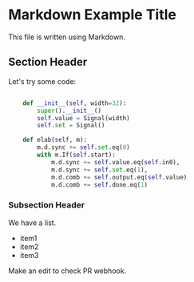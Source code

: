
# Markdown Example Title

This file is written using Markdown.

## Section Header

Let's try some code:

```python

    def __init__(self, width=32):
        super().__init__()
        self.value = Signal(width)
        self.set = Signal()

    def elab(self, m):
        m.d.sync += self.set.eq(0)
        with m.If(self.start):
            m.d.sync += self.value.eq(self.in0),
            m.d.sync += self.set.eq(1),
            m.d.comb += self.output.eq(self.value)
            m.d.comb += self.done.eq(1)


```

### Subsection Header

We have a list.

* item1
* item2
* item3

Make an edit to check PR webhook.

